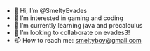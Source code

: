 - 👋 Hi, I’m @SmeltyEvades
- 👀 I’m interested in gaming and coding
- 🌱 I’m currently learning java and precalculus
- 💞️ I’m looking to collaborate on evades3! 
- 📫 How to reach me: smeltyboy@gmail.com

<!---
SmeltyEvades/SmeltyEvades is a ✨ special ✨ repository because its `README.md` (this file) appears on your GitHub profile.
You can click the Preview link to take a look at your changes.
--->
